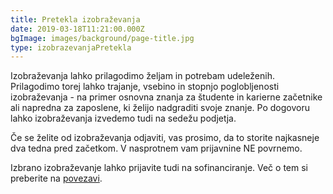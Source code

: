 ```yaml
---
title: Pretekla izobraževanja
date: 2019-03-18T11:21:00.000Z
bgImage: images/background/page-title.jpg
type: izobrazevanjaPretekla
---
```

Izobraževanja lahko prilagodimo željam in potrebam udeleženih. Prilagodimo torej lahko trajanje, vsebino in stopnjo poglobljenosti izobraževanja - na primer osnovna znanja za študente in karierne začetnike ali napredna za zaposlene, ki želijo nadgraditi svoje znanje. Po dogovoru lahko izobraževanja izvedemo tudi na sedežu podjetja. 


Če se želite od izobraževanja odjaviti, vas prosimo, da to storite najkasneje dva tedna pred začetkom. V nasprotnem vam prijavnine NE povrnemo.

Izbrano izobraževanje lahko prijavite tudi na sofinanciranje. Več o tem si preberite na [povezavi](https://akademijafri.si/izobrazevanja/sofinanciranje/).
